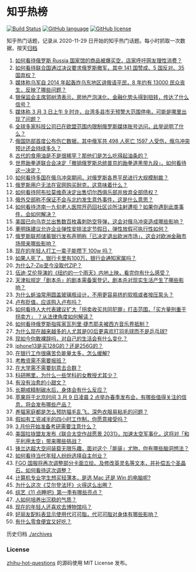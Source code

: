 # 知乎热榜
[![Build Status](https://github.com/ToWeLong/zhihu-hot-questions/workflows/CI/badge.svg)](https://github.com/ToWeLong/zhihu-hot-questions/actions)
[![GitHub language](https://img.shields.io/badge/language-golang-orange.svg)](https://golang.org/)
[![GitHub license](https://img.shields.io/github/license/ToWeLong/zhihu-hot-questions)](https://github.com/ToWeLong/zhihu-hot-questions/blob/main/LICENSE)

知乎热门话题，记录从 2020-11-29 日开始的知乎热门话题。每小时抓取一次数据，按天[归档](./archives)

<!-- BEGIN -->

1. [如何看待俄罗斯 Russia 国家馆的商品被爆买空，店家呼吁网友理性消费？](https://www.zhihu.com/question/519686570)
1. [如何看待联合国通过决议要求俄罗斯撤军，其中 141 国赞成、5 国反对、35 国弃权？](https://www.zhihu.com/question/519727437)
1. [媒体称乌军自 2014 年起轰炸乌东地区讲俄语平民，8 年约有 13000 民众丧生，反映了哪些问题？](https://www.zhihu.com/question/519609549)
1. [银保监会主席郭树清表示，房地产泡沫化、金融化势头得到扭转，传达了什么信号？](https://www.zhihu.com/question/519615042)
1. [媒体称 3 月 3 日上午 9 时许，台湾多县市无预警大范围停电，可能是哪里出现了问题？](https://www.zhihu.com/question/519749618)
1. [全球多家科技公司已在欧盟范围内限制俄罗斯媒体账号访问，此举说明了什么？](https://www.zhihu.com/question/519548378)
1. [俄国防部首度公布伤亡数据，其中俄军共 498 人死亡 1597 人受伤，俄乌冲突预计还会持续多久？](https://www.zhihu.com/question/519745213)
1. [古代的食用油是不是很稀罕？那他们是怎么吃得起油条的？](https://www.zhihu.com/question/508694145)
1. [世界跆拳道联合会决定「撤销俄罗斯总统普京的跆拳道黑带九段」，如何看待这一决定？](https://www.zhihu.com/question/519394354)
1. [如何看待多国在俄乌冲突期间，对俄罗斯各界平民进行大规模制裁？](https://www.zhihu.com/question/519674401)
1. [俄罗斯用户无法在官网购买耐克，这意味着什么？](https://www.zhihu.com/question/519583869)
1. [如何看待阿布拉莫维奇决定出售切尔西俱乐部并放弃全部债权？](https://www.zhihu.com/question/519727230)
1. [俄外交部称不保证不会与北约发生意外事件，这是什么意思？](https://www.zhihu.com/question/519664810)
1. [如何看待济南一九旬老人医院开药回社区诊所注射遭拒？如果你遇到此类事件，会如何解决？](https://www.zhihu.com/question/519430506)
1. [美国已向乌克兰出售数百枚毒刺防空导弹，这会对俄乌冲突造成哪些影响？](https://www.zhihu.com/question/519741784)
1. [董明珠建议允许企业弹性安排法定节假日，弹性放假可执行性如何？](https://www.zhihu.com/question/519565237)
1. [俄罗斯联邦储蓄银行发布声明称「已决定退出欧洲市场」，这会对欧洲金融市场带来哪些影响？](https://www.zhihu.com/question/519601563)
1. [现在的年轻人打工一辈子能攒下 100w 吗？](https://www.zhihu.com/question/518400012)
1. [如果人死了，银行卡里有100万，银行会通知家属吗？](https://www.zhihu.com/question/491590768)
1. [为什么7-Zip至今没取代ZIP？](https://www.zhihu.com/question/61923557)
1. [伍迪·艾伦导演的《纽约的一个雨天》内地上映，看完你有什么感受？](https://www.zhihu.com/question/518463510)
1. [天津拟规定「剧本杀」的剧本需备案登记，剧本杀对现实生活产生了哪些影响？](https://www.zhihu.com/question/519544523)
1. [为什么蚝油常用圆盖玻璃瓶设计，不用更容易挤的软瓶或者按压泵头？](https://www.zhihu.com/question/318261810)
1. [卢布贬值，应该购入卢布吗？](https://www.zhihu.com/question/519529431)
1. [如何看待人大代表建议扩大「拐卖收买共同犯罪」打击范围，「买方量刑重于拐卖方」 ？从法律角度如何解读？](https://www.zhihu.com/question/519555118)
1. [如何看待俄罗斯指挥家瓦列里·捷杰耶夫被西方音乐界抵制？](https://www.zhihu.com/question/519429544)
1. [为什么现在越来越多的人尤其是00后更喜欢打羽毛球而不是乒乓球?](https://www.zhihu.com/question/513675998)
1. [现如今你敢裸辞吗，对自己的生活会有什么变化？](https://www.zhihu.com/question/519190992)
1. [iphone13是买128G的？还是256G的？](https://www.zhihu.com/question/519697563)
1. [在银行工作很痛苦负能量太多，怎么缓解?](https://www.zhihu.com/question/519240575)
1. [考教资需不需要报班？](https://www.zhihu.com/question/519146820)
1. [在大学需不需要刻意去合群？](https://www.zhihu.com/question/519680468)
1. [科研圈里，为什么一些学科的女教授尤其少？](https://www.zhihu.com/question/27404441)
1. [有没有治愈的小甜文？](https://www.zhihu.com/question/491852335)
1. [长期戒精制碳水后，身体会有什么反应？](https://www.zhihu.com/question/368157736)
1. [苹果将于北京时间 3 月 9 日凌晨 2 点举办春季发布会，有哪些值得关注的信息，将会发布哪些产品？](https://www.zhihu.com/question/519718832)
1. [养猫家庭都是怎么预防猫毛乱飞，深色衣服易粘毛的问题？](https://www.zhihu.com/question/519603477)
1. [假如有工资减半的四小时工作制，你愿意接受吗？](https://www.zhihu.com/question/465124663)
1. [3 月份开始准备考研需要注意什么？](https://www.zhihu.com/question/519558659)
1. [美国拉拢盟友发布《联合太空作战愿景 2031》，加速太空军事化，这将对「和平利用太空」带来哪些挑战？](https://www.zhihu.com/question/519643526)
1. [锋兰达超大空间装载无限乐趣，面对这个「能装」尤物，你有哪些脑洞想法？](https://www.zhihu.com/question/519546166)
1. [如何看待当代年轻人纷纷选择自主创业？](https://www.zhihu.com/question/519632613)
1. [FGO 国服将再次调整部分卡面立绘、及修改英灵名等文本，并补偿五个圣晶石，如何看待这次调整？](https://www.zhihu.com/question/519468838)
1. [计算机专业学生想买轻薄本，是选 Mac 还是 Win 的电脑呢?](https://www.zhihu.com/question/519312400)
1. [为什么这次《艾尔登法环》火得这么出圈？](https://www.zhihu.com/question/519340029)
1. [综艺《11 点睡吧》第一季有哪些亮点？](https://www.zhihu.com/question/519649377)
1. [人如何培养出沉稳的气质？](https://www.zhihu.com/question/436943865)
1. [现在的年轻人还喜欢去博物馆吗？](https://www.zhihu.com/question/515557896)
1. [好丽友配料表显示使用代可可脂，代可可脂对身体有哪些影响？](https://www.zhihu.com/question/519540721)
1. [有什么零食便宜又好吃？](https://www.zhihu.com/question/513858471)

<!-- END -->

历史归档 [./archives](./archives)


### License
[zhihu-hot-questions](https://github.com/towelong/zhihu-hot-questions) 的源码使用 MIT License 发布。